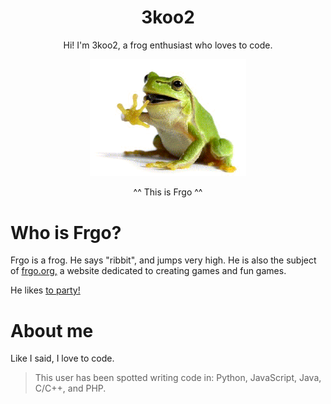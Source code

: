 <h1 align="center">3koo2</h1>
<p align="center">Hi! I'm 3koo2, a frog enthusiast who loves to code.</p>
<p align = "center"><img src="frgo.gif" width="250"></p>
<p align="center">^^ This is Frgo ^^</p>

<h1>Who is Frgo?</h1>
<p>Frgo is a frog. He says "ribbit", and jumps very high. He is also the subject of <a href = "https://frgo.org">frgo.org,</a> a website dedicated to creating games and fun games.</p>

<p>He likes <a href = "https://frgo.org/games/frgoparty/" target = "_blank">to party!</a></p>

<h1>About me</h1>
<p>Like I said, I love to code.</p>

> This user has been spotted writing code in:
Python, JavaScript, Java, C/C++, and PHP.
